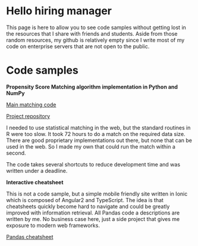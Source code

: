 # Hello hiring manager
This page is here to allow you to see code samples without getting lost in the resources that I share with friends and students.
Aside from those random resources, my github is relatively empty since I write most of my code on enterprise servers that are not open to the public. 

# Code samples

**Propensity Score Matching algorithm implementation in Python and NumPy**

[Main matching code](https://github.com/aegorenkov/PropensityScoreMatching/blob/master/PropensityScoreMatching/__init__.py)

[Project repository](https://github.com/aegorenkov/PropensityScoreMatching)

I needed to use statistical matching in the web, but the standard routines in R were too slow. It took 72 hours to do a match on the required data size. There are good proprietary implementations out there, but none that can be used in the web. So I made my own that could run the match within a second.

The code takes several shortcuts to reduce development time and was written under a deadline.

**Interactive cheatsheet**

This is not a code sample, but a simple mobile friendly site written in Ionic which is composed of Angular2 and TypeScript. The idea is that cheatsheets quickly become hard to navigate and could be greatly improved with information retrieval. All Pandas code a descriptions are written by me. No business case here, just a side project that gives me exposure to modern web frameworks.

[Pandas cheatsheet](http://www.codefluently.com/pandas/)
